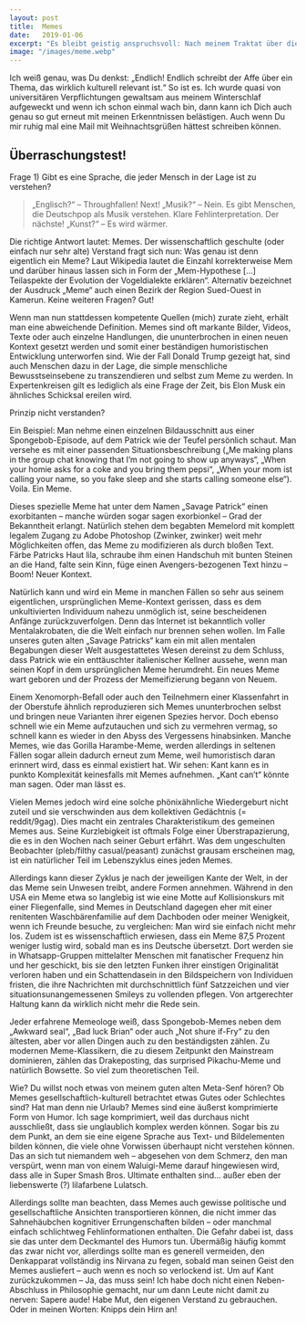 ```yaml
---
layout: post
title:  Memes
date:   2019-01-06
excerpt: "Es bleibt geistig anspruchsvoll: Nach meinem Traktat über die menschliche Existenz an sich widme ich mich in diesem Essay der größten kulturellen Macht des einundzwanzigsten Jahrhunderts und wahrscheinlich dem einzigen Zeugnis, das von der Menschheit übrig bleiben wird, nachdem sie durch intelligente Staubsaugerroboter ausgelöscht wurde: Memes."
image: "/images/meme.webp"
---
```


Ich weiß genau, was Du denkst: „Endlich! Endlich schreibt der Affe über ein Thema, das wirklich kulturell relevant ist.“ So ist es. Ich wurde quasi von universitären Verpflichtungen gewaltsam aus meinem Winterschlaf aufgeweckt und wenn ich schon einmal wach bin, dann kann ich Dich auch genau so gut erneut mit meinen Erkenntnissen belästigen. Auch wenn Du mir ruhig mal eine Mail mit Weihnachtsgrüßen hättest schreiben können.

## Überraschungstest!

Frage 1) Gibt es eine Sprache, die jeder Mensch in der Lage ist zu verstehen?

>„Englisch?“ – Throughfallen! Next!
>„Musik?“ – Nein. Es gibt Menschen, die Deutschpop als Musik verstehen. Klare Fehlinterpretation. Der nächste!
>„Kunst?“ – Es wird wärmer.

Die richtige Antwort lautet: Memes. Der wissenschaftlich geschulte (oder einfach nur sehr alte) Verstand fragt sich nun: Was genau ist denn eigentlich ein Meme? Laut Wikipedia lautet die Einzahl korrekterweise Mem und darüber hinaus lassen sich in Form der „Mem-Hypothese […] Teilaspekte der Evolution der Vogeldialekte erklären“. Alternativ bezeichnet der Ausdruck „Meme“ auch einen Bezirk der Region Sued-Ouest in Kamerun. Keine weiteren Fragen? Gut!

Wenn man nun stattdessen kompetente Quellen (mich) zurate zieht, erhält man eine abweichende Definition. Memes sind oft markante Bilder, Videos, Texte oder auch einzelne Handlungen, die ununterbrochen in einen neuen Kontext gesetzt werden und somit einer beständigen humoristischen Entwicklung unterworfen sind. Wie der Fall Donald Trump gezeigt hat, sind auch Menschen dazu in der Lage, die simple menschliche Bewusstseinsebene zu transzendieren und selbst zum Meme zu werden. In Expertenkreisen gilt es lediglich als eine Frage der Zeit, bis Elon Musk ein ähnliches Schicksal ereilen wird.

Prinzip nicht verstanden?

Ein Beispiel: Man nehme einen einzelnen Bildausschnitt aus einer Spongebob-Episode, auf dem Patrick wie der Teufel persönlich schaut. Man versehe es mit einer passenden Situationsbeschreibung („Me making plans in the group chat knowing that I’m not going to show up anyways“, „When your homie asks for a coke and you bring them pepsi“, „When your mom ist calling your name, so you fake sleep and she starts calling someone else“).
Voila. Ein Meme.

Dieses spezielle Meme hat unter dem Namen „Savage Patrick“ einen exorbitanten – manche würden sogar sagen exorbionkel – Grad der Bekanntheit erlangt. Natürlich stehen dem begabten Memelord mit komplett legalem Zugang zu Adobe Photoshop (Zwinker, zwinker) weit mehr Möglichkeiten offen, das Meme zu modifizieren als durch bloßen Text. Färbe Patricks Haut lila, schraube ihm einen Handschuh mit bunten Steinen an die Hand, falte sein Kinn, füge einen Avengers-bezogenen Text hinzu – Boom! Neuer Kontext.

Natürlich kann und wird ein Meme in manchen Fällen so sehr aus seinem eigentlichen, ursprünglichen Meme-Kontext gerissen, dass es dem unkultivierten Individuum nahezu unmöglich ist, seine bescheidenen Anfänge zurückzuverfolgen. Denn das Internet ist bekanntlich voller Mentalakrobaten, die die Welt einfach nur brennen sehen wollen. Im Falle unseres guten alten „Savage Patricks“ kam ein mit allen mentalen Begabungen dieser Welt ausgestattetes Wesen dereinst zu dem Schluss, dass Patrick wie ein enttäuschter italienischer Kellner aussehe, wenn man seinen Kopf in dem ursprünglichen Meme herumdreht. Ein neues Meme wart geboren und der Prozess der Memeifizierung begann von Neuem.

Einem Xenomorph-Befall oder auch den Teilnehmern einer Klassenfahrt in der Oberstufe ähnlich reproduzieren sich Memes ununterbrochen selbst und bringen neue Varianten ihrer eigenen Spezies hervor. Doch ebenso schnell wie ein Meme aufzutauchen und sich zu vermehren vermag, so schnell kann es wieder in den Abyss des Vergessens hinabsinken. Manche Memes, wie das Gorilla Harambe-Meme, werden allerdings in seltenen Fällen sogar allein dadurch erneut zum Meme, weil humoristisch daran erinnert wird, dass es einmal existiert hat. Wir sehen: Kant kann es in punkto Komplexität keinesfalls mit Memes aufnehmen. „Kant can’t“ könnte man sagen. Oder man lässt es.

Vielen Memes jedoch wird eine solche phönixähnliche Wiedergeburt nicht zuteil und sie verschwinden aus dem kollektiven Gedächtnis (= reddit/9gag). Dies macht ein zentrales Charakteristikum des gemeinen Memes aus. Seine Kurzlebigkeit ist oftmals Folge einer Überstrapazierung, die es in den Wochen nach seiner Geburt erfährt. Was dem ungeschulten Beobachter (pleb/filthy casual/peasant) zunächst grausam erscheinen mag, ist ein natürlicher Teil im Lebenszyklus eines jeden Memes.

Allerdings kann dieser Zyklus je nach der jeweiligen Kante der Welt, in der das Meme sein Unwesen treibt, andere Formen annehmen. Während in den USA ein Meme etwa so langlebig ist wie eine Motte auf Kollisionskurs mit einer Fliegenfalle, sind Memes in Deutschland dagegen eher mit einer renitenten Waschbärenfamilie auf dem Dachboden oder meiner Wenigkeit, wenn ich Freunde besuche, zu vergleichen: Man wird sie einfach nicht mehr los. Zudem ist es wissenschaftlich erwiesen, dass ein Meme 87,5 Prozent weniger lustig wird, sobald man es ins Deutsche übersetzt. Dort werden sie in Whatsapp-Gruppen mittelalter Menschen mit fanatischer Frequenz hin und her geschickt, bis sie den letzten Funken ihrer einstigen Originalität verloren haben und ein Schattendasein in den Bildspeichern von Individuen fristen, die ihre Nachrichten mit durchschnittlich fünf Satzzeichen und vier situationsunangemessenen Smileys zu vollenden pflegen. Von artgerechter Haltung kann da wirklich nicht mehr die Rede sein.

Jeder erfahrene Memeologe weiß, dass Spongebob-Memes neben dem „Awkward seal“, „Bad luck Brian“ oder auch „Not shure if-Fry“ zu den ältesten, aber vor allen Dingen auch zu den beständigsten zählen. Zu modernen Meme-Klassikern, die zu diesem Zeitpunkt den Mainstream dominieren, zählen das Drakeposting, das surprised Pikachu-Meme und natürlich Bowsette.
So viel zum theoretischen Teil.

Wie? Du willst noch etwas von meinem guten alten Meta-Senf hören? Ob Memes gesellschaftlich-kulturell betrachtet etwas Gutes oder Schlechtes sind? Hat man denn nie Urlaub?
Memes sind eine äußerst komprimierte Form von Humor. Ich sage komprimiert, weil das durchaus nicht ausschließt, dass sie unglaublich komplex werden können. Sogar bis zu dem Punkt, an dem sie eine eigene Sprache aus Text- und Bildelementen bilden können, die viele ohne Vorwissen überhaupt nicht verstehen können. Das an sich tut niemandem weh – abgesehen von dem Schmerz, den man verspürt, wenn man von einem Waluigi-Meme darauf hingewiesen wird, dass alle in Super Smash Bros. Ultimate enthalten sind… außer eben der liebenswerte (?) lilafarbene Lulatsch.

Allerdings sollte man beachten, dass Memes auch gewisse politische und gesellschaftliche Ansichten transportieren können, die nicht immer das Sahnehäubchen kognitiver Errungenschaften bilden – oder manchmal einfach schlichtweg Fehlinformationen enthalten. Die Gefahr dabei ist, dass sie das unter dem Deckmantel des Humors tun. Übermäßig häufig kommt das zwar nicht vor, allerdings sollte man es generell vermeiden, den Denkapparat vollständig ins Nirvana zu fegen, sobald man seinen Geist den Memes ausliefert – auch wenn es noch so verlockend ist. Um auf Kant zurückzukommen – Ja, das muss sein! Ich habe doch nicht einen Neben-Abschluss in Philosophie gemacht, nur um dann Leute nicht damit zu nerven: Sapere aude! Habe Mut, den eigenen Verstand zu gebrauchen. Oder in meinen Worten: Knipps dein Hirn an!
